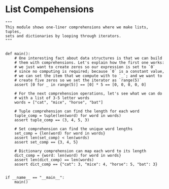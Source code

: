 # List Compehensions

    """
    This module shows one-liner comprehensions where we make lists, tuples,
    sets and dictionaries by looping through iterators.
    """


    def main():
        # One interesting fact about data structures is that we can build
        # them with comprehensions. Let's explain how the first one works:
        # we just want to create zeros so our expression is set to `0`
        # since no computing is required; because `0` is a constant value,
        # we can set the item that we compute with to `_`; and we want to
        # create five zeros so we set the iterator as `range(5)`
        assert [0 for _ in range(5)] == [0] * 5 == [0, 0, 0, 0, 0]

        # For the next comprehension operations, let's see what we can do
        # with a list of 3-5 letter words
        words = ["cat", "mice", "horse", "bat"]

        # Tuple comprehension can find the length for each word
        tuple_comp = tuple(len(word) for word in words)
        assert tuple_comp == (3, 4, 5, 3)

        # Set comprehension can find the unique word lengths
        set_comp = {len(word) for word in words}
        assert len(set_comp) < len(words)
        assert set_comp == {3, 4, 5}

        # Dictionary comprehension can map each word to its length
        dict_comp = {word: len(word) for word in words}
        assert len(dict_comp) == len(words)
        assert dict_comp == {"cat": 3, "mice": 4, "horse": 5, "bat": 3}


    if __name__ == "__main__":
        main()
